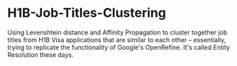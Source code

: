 # H1B-Job-Titles-Clustering
Using Levenshtein distance and Affinity Propagation to cluster together job titles from H1B Visa applications that are similar to each other – essentially, trying to replicate the functionality of Google's OpenRefine. It's called Entity Resolution these days.
